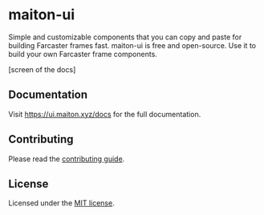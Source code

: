 # maiton-ui

Simple and customizable components that you can copy and paste for building Farcaster frames fast.
maiton-ui is free and open-source. Use it to build your own Farcaster frame components.

[screen of the docs]

## Documentation

Visit https://ui.maiton.xyz/docs for the full documentation.

## Contributing

Please read the [contributing guide](CONTRIBUTING.md).

## License

Licensed under the [MIT license](https://github.com/builders-garden/maiton-ui/blob/main/LICENSE.md).
